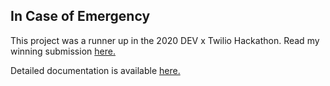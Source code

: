 ## In Case of Emergency

This project was a runner up in the 2020 DEV x Twilio Hackathon. Read my winning submission [here.](https://dev.to/hayleydenb/flexible-and-extensible-emergency-contact-information-with-twilio-and-azure-functions-kom)

Detailed documentation is available [here.](https://hayleycd.github.io/in_case_of_emergency)
